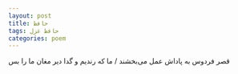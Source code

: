 ```yaml
---
layout: post
title: حافظ
tags: حافظ غزل
categories: poem
---
```


قصر فردوس به پاداش عمل می‌بخشند / ما که رندیم و گدا دیر مغان ما را بس